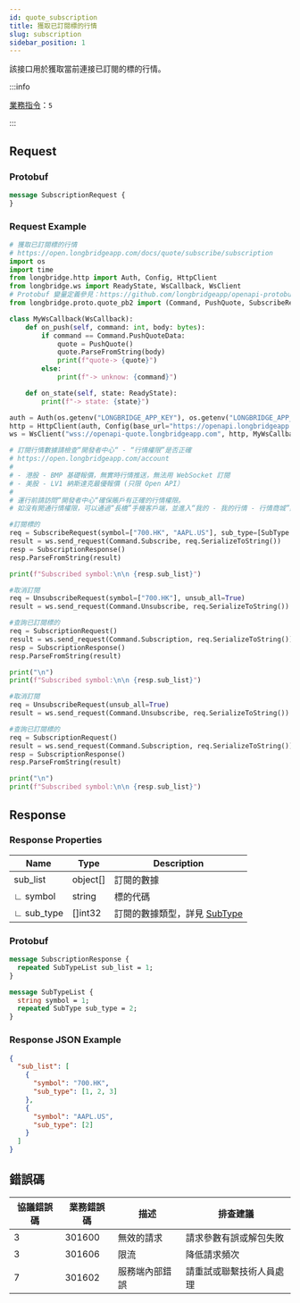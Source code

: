 ```yaml
---
id: quote_subscription
title: 獲取已訂閱標的行情
slug: subscription
sidebar_position: 1
---
```


該接口用於獲取當前連接已訂閱的標的行情。

:::info

[業務指令](../../socket/protocol/request)：`5`

:::

## Request

### Protobuf

```protobuf
message SubscriptionRequest {
}
```

### Request Example

```python
# 獲取已訂閱標的行情
# https://open.longbridgeapp.com/docs/quote/subscribe/subscription
import os
import time
from longbridge.http import Auth, Config, HttpClient
from longbridge.ws import ReadyState, WsCallback, WsClient
# Protobuf 變量定義參見：https://github.com/longbridgeapp/openapi-protobufs/blob/main/quote/api.proto
from longbridge.proto.quote_pb2 import (Command, PushQuote, SubscribeRequest, SubscriptionResponse, SubType, SubscriptionRequest, UnsubscribeRequest, UnsubscribeResponse)

class MyWsCallback(WsCallback):
    def on_push(self, command: int, body: bytes):
        if command == Command.PushQuoteData:
            quote = PushQuote()
            quote.ParseFromString(body)
            print(f"quote-> {quote}")
        else:
            print(f"-> unknow: {command}")

    def on_state(self, state: ReadyState):
        print(f"-> state: {state}")

auth = Auth(os.getenv("LONGBRIDGE_APP_KEY"), os.getenv("LONGBRIDGE_APP_SECRET"), access_token=os.getenv("LONGBRIDGE_ACCESS_TOKEN"))
http = HttpClient(auth, Config(base_url="https://openapi.longbridgeapp.com"))
ws = WsClient("wss://openapi-quote.longbridgeapp.com", http, MyWsCallback())

# 訂閱行情數據請檢查“開發者中心“ - “行情權限”是否正確
# https://open.longbridgeapp.com/account
#
# - 港股 - BMP 基礎報價，無實時行情推送，無法用 WebSocket 訂閱
# - 美股 - LV1 納斯達克最優報價 (只限 Open API）
#
# 運行前請訪問“開發者中心“確保賬戶有正確的行情權限。
# 如沒有開通行情權限，可以通過“長橋”手機客戶端，並進入“我的 - 我的行情 - 行情商城”購買開通行情權限。

#訂閱標的
req = SubscribeRequest(symbol=["700.HK", "AAPL.US"], sub_type=[SubType.QUOTE], is_first_push=False)
result = ws.send_request(Command.Subscribe, req.SerializeToString())
resp = SubscriptionResponse()
resp.ParseFromString(result)

print(f"Subscribed symbol:\n\n {resp.sub_list}")

#取消訂閱
req = UnsubscribeRequest(symbol=["700.HK"], unsub_all=True)
result = ws.send_request(Command.Unsubscribe, req.SerializeToString())

#查詢已訂閱標的
req = SubscriptionRequest()
result = ws.send_request(Command.Subscription, req.SerializeToString())
resp = SubscriptionResponse()
resp.ParseFromString(result)

print("\n")
print(f"Subscribed symbol:\n\n {resp.sub_list}")

#取消訂閱
req = UnsubscribeRequest(unsub_all=True)
result = ws.send_request(Command.Unsubscribe, req.SerializeToString())

#查詢已訂閱標的
req = SubscriptionRequest()
result = ws.send_request(Command.Subscription, req.SerializeToString())
resp = SubscriptionResponse()
resp.ParseFromString(result)

print("\n")
print(f"Subscribed symbol:\n\n {resp.sub_list}")
```

## Response

### Response Properties

| Name       | Type     | Description                                                         |
| ---------- | -------- | ------------------------------------------------------------------- |
| sub_list   | object[] | 訂閱的數據                                                          |
| ∟ symbol   | string   | 標的代碼                                                            |
| ∟ sub_type | []int32  | 訂閱的數據類型，詳見 [SubType](../objects#subtype---訂閱數據的類型) |

### Protobuf

```protobuf
message SubscriptionResponse {
  repeated SubTypeList sub_list = 1;
}

message SubTypeList {
  string symbol = 1;
  repeated SubType sub_type = 2;
}
```

### Response JSON Example

```json
{
  "sub_list": [
    {
      "symbol": "700.HK",
      "sub_type": [1, 2, 3]
    },
    {
      "symbol": "AAPL.US",
      "sub_type": [2]
    }
  ]
}
```

## 錯誤碼

| 協議錯誤碼 | 業務錯誤碼 | 描述           | 排查建議                 |
| ---------- | ---------- | -------------- | ------------------------ |
| 3          | 301600     | 無效的請求     | 請求參數有誤或解包失敗   |
| 3          | 301606     | 限流           | 降低請求頻次             |
| 7          | 301602     | 服務端內部錯誤 | 請重試或聯繫技術人員處理 |
